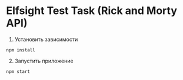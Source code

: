 # Elfsight Test Task (Rick and Morty API)

1. Установить зависимости
  ```
  npm install
  ```

2. Запустить приложение
  ```
  npm start
  ```

